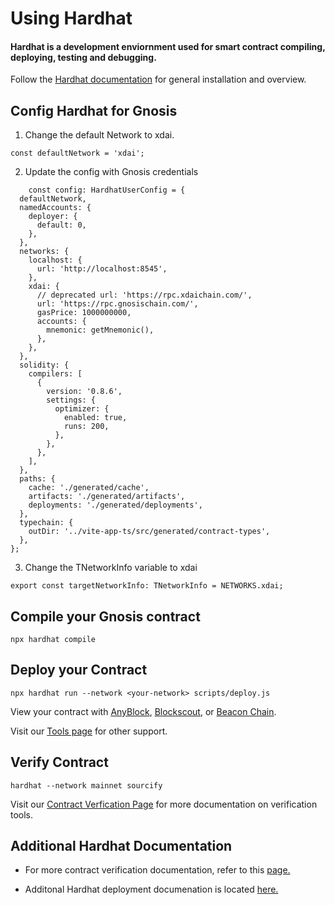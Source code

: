 --- 
---

# Using Hardhat

#### Hardhat is a development enviornment used for smart contract compiling, deploying, testing and debugging.

Follow the [Hardhat documentation](https://hardhat.org/hardhat-runner/docs/getting-started#installation) for general installation and overview.

## Config Hardhat for Gnosis

1. Change the default Network to xdai.

```tsx title="/packages/hardhat-ts/hardhat.config.ts"
const defaultNetwork = 'xdai';
```
2. Update the config with Gnosis credentials

```tsx showLineNumbers  title="/packages/hardhat-ts/hardhat.config.ts"
    const config: HardhatUserConfig = {
  defaultNetwork,
  namedAccounts: {
    deployer: {
      default: 0, 
    },
  },
  networks: {
    localhost: {
      url: 'http://localhost:8545',
    },
    xdai: {
      // deprecated url: 'https://rpc.xdaichain.com/',
      url: 'https://rpc.gnosischain.com/',
      gasPrice: 1000000000,
      accounts: {
        mnemonic: getMnemonic(),
      },
    },
  },
  solidity: {
    compilers: [
      {
        version: '0.8.6',
        settings: {
          optimizer: {
            enabled: true,
            runs: 200,
          },
        },
      },
    ],
  },
  paths: {
    cache: './generated/cache',
    artifacts: './generated/artifacts',
    deployments: './generated/deployments',
  },
  typechain: {
    outDir: '../vite-app-ts/src/generated/contract-types',
  },
};
```

3. Change the TNetworkInfo variable to xdai

```tsx title="/packages/[your-app]/hardhat.config.ts"
export const targetNetworkInfo: TNetworkInfo = NETWORKS.xdai;
```

## Compile your Gnosis contract

```npx hardhat compile```

## Deploy your Contract

```npx hardhat run --network <your-network> scripts/deploy.js```

View your contract with [AnyBlock](https://explorer.anyblock.tools/ethereum/poa/xdai/), [Blockscout](https://blockscout.com/xdai/mainnet/), or [Beacon Chain](https://beacon.gnosischain.com/).

Visit our [Tools page](../../tools) for other support.

## Verify Contract

``` hardhat --network mainnet sourcify ```

Visit our [Contract Verfication Page](../verifying-contracts/) for more documentation on verification tools.

## Additional Hardhat Documentation

- For more contract verification documentation, refer to this [page.](../../developers/verifying-contracts/README.md)

- Additonal Hardhat deployment documenation is located [here.](https://hardhat.org/hardhat-runner/docs/guides/deploying)